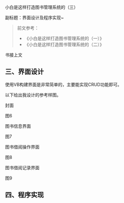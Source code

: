小白是这样打造图书管理系统的（三）

副标题：界面设计及程序实现~





> 前文参考：
>
> * 《小白是这样打造图书管理系统的（一）》
> * 《小白是这样打造图书管理系统的（二）》



书接上文



## 三、界面设计

使用VB构建界面是非常简单的，主要能实现CRUD功能即可。

以下给出我设计的参考样图。



封面

图6



图书信息界面

图7



图书借阅操作界面

图8



图书借阅记录界面

图9





## 四、程序实现

